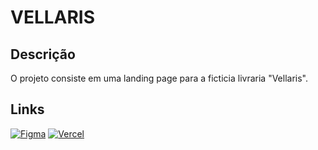 # VELLARIS

## Descrição
O projeto consiste em uma landing page para a ficticia livraria "Vellaris". 

## Links
[![Figma](https://skillicons.dev/icons?i=figma)](https://skillicons.dev) [![Vercel](https://skillicons.dev/icons?i=vercel)](vellaris.vercel.app)
